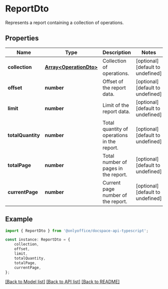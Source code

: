 # ReportDto

Represents a report containing a collection of operations.

## Properties

Name | Type | Description | Notes
------------ | ------------- | ------------- | -------------
**collection** | [**Array&lt;OperationDto&gt;**](OperationDto.md) | Collection of operations. | [optional] [default to undefined]
**offset** | **number** | Offset of the report data. | [optional] [default to undefined]
**limit** | **number** | Limit of the report data. | [optional] [default to undefined]
**totalQuantity** | **number** | Total quantity of operations in the report. | [optional] [default to undefined]
**totalPage** | **number** | Total number of pages in the report. | [optional] [default to undefined]
**currentPage** | **number** | Current page number of the report. | [optional] [default to undefined]

## Example

```typescript
import { ReportDto } from '@onlyoffice/docspace-api-typescript';

const instance: ReportDto = {
    collection,
    offset,
    limit,
    totalQuantity,
    totalPage,
    currentPage,
};
```

[[Back to Model list]](../README.md#documentation-for-models) [[Back to API list]](../README.md#documentation-for-api-endpoints) [[Back to README]](../README.md)
